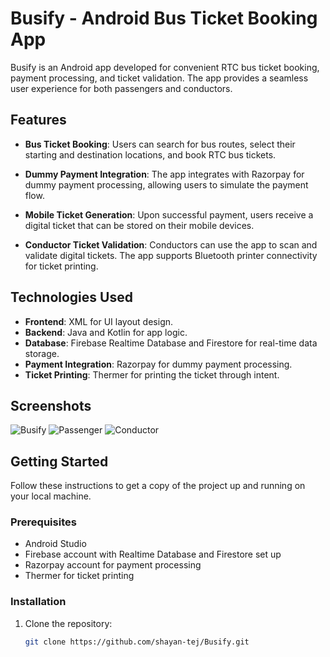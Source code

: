 # Busify - Android Bus Ticket Booking App

Busify is an Android app developed for convenient RTC bus ticket booking, payment processing, and ticket validation. The app provides a seamless user experience for both passengers and conductors.

## Features

- **Bus Ticket Booking**: Users can search for bus routes, select their starting and destination locations, and book RTC bus tickets.

- **Dummy Payment Integration**: The app integrates with Razorpay for dummy payment processing, allowing users to simulate the payment flow.

- **Mobile Ticket Generation**: Upon successful payment, users receive a digital ticket that can be stored on their mobile devices.

- **Conductor Ticket Validation**: Conductors can use the app to scan and validate digital tickets. The app supports Bluetooth printer connectivity for ticket printing.

## Technologies Used

- **Frontend**: XML for UI layout design.
- **Backend**: Java and Kotlin for app logic.
- **Database**: Firebase Realtime Database and Firestore for real-time data storage.
- **Payment Integration**: Razorpay for dummy payment processing.
- **Ticket Printing**: Thermer for printing the ticket through intent.

## Screenshots

![Busify](/screenshots/splash_screen.jpg)
![Passenger](/screenshots/passenger.jpg)
![Conductor](/screenshots/conductor.jpg)

## Getting Started

Follow these instructions to get a copy of the project up and running on your local machine.

### Prerequisites

- Android Studio
- Firebase account with Realtime Database and Firestore set up
- Razorpay account for payment processing
- Thermer for ticket printing

### Installation

1. Clone the repository:

   ```bash
   git clone https://github.com/shayan-tej/Busify.git
